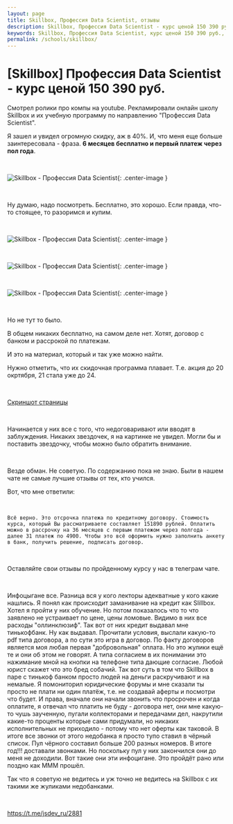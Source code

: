 ```yaml
---
layout: page
title: Skillbox, Профессия‌ ‌Data‌ ‌Scientist‌, отзывы
description: Skillbox, Профессия‌ ‌Data‌ ‌Scientist‌‌ - курс ценой 150 390 руб., отзывы
keywords: Skillbox, Профессия‌ ‌Data‌ ‌Scientist‌, курс ценой 150 390 руб.‌, отзывы, не советую
permalink: /schools/skillbox/
---
```


# [Skillbox] Профессия‌ ‌Data‌ ‌Scientist‌ - курс ценой 150 390 руб.

Смотрел ролики про компы на youtube. Рекламировали онлайн школу Skillbox и их учебную программу по направлению "Профессия‌ ‌Data‌ ‌Scientist".

Я зашел и увидел огромную скидку, аж в 40%. И, что меня еще больше заинтересовала - фраза. **6 месяцев бесплатно и первый платеж через пол года**.

<br/>

![Skillbox - Профессия‌ ‌Data‌ ‌Scientist‌](/img/schools/skillbox/pic01.jpg 'Skillbox - Профессия‌ ‌Data‌ ‌Scientist‌'){: .center-image }

<br/>

Ну думаю, надо посмотреть. Бесплатно, это хорошо. Если правда, что-то стоящее, то разоримся и купим.

<br/>

![Skillbox - Профессия‌ ‌Data‌ ‌Scientist‌](/img/schools/skillbox/pic02.jpg 'Skillbox - Профессия‌ ‌Data‌ ‌Scientist‌'){: .center-image }

<br/>

![Skillbox - Профессия‌ ‌Data‌ ‌Scientist‌](/img/schools/skillbox/pic03.jpg 'Skillbox - Профессия‌ ‌Data‌ ‌Scientist‌'){: .center-image }

<br/>

![Skillbox - Профессия‌ ‌Data‌ ‌Scientist‌](/img/schools/skillbox/pic04.jpg 'Skillbox - Профессия‌ ‌Data‌ ‌Scientist‌'){: .center-image }

<br/>

Но не тут то было.

В общем никаких бесплатно, на самом деле нет. Хотят, договор с банком и рассрокой по платежам.

И это на материал, который и так уже можно найти.

Нужно отметить, что их скидочная программа плавает. Т.е. акция до 20 окртября, 21 стала уже до 24.

<br/>

<a href="/img/schools/skillbox/pic-00-all.png">Скриншот страницы</a>

<br/>

Начинается у них все с того, что недоговаривают или вводят в заблуждения. Никаких звездочек, я на картинке не увидел. Могли бы и поставить звездочку, чтобы можно было обратить внимание.

<br/>

Везде обман. Не советую. По содержанию пока не знаю. Были в нашем чате не самые лучшие отзывы от тех, кто учился.

Вот, что мне ответили:

<br/>

```
Всё верно. Это отсрочка платежа по кредитному договору. Стоимость курса, который Вы рассматриваете составляет 151890 рублей. Оплатить можно в рассрочку на 36 месяцев с первым платежом через полгода - далее 31 платеж по 4900. Чтобы это всё оформить нужно заполнить анкету в банк, получить решение, подписать договор.
```

<br/>

Оставляйте свои отзывы по пройденному курсу у нас в телеграм чате.

<br/>

Инфоцыгане все. Разница вся у кого лекторы адекватные у кого какие нашлись. Я понял как происходит заманивание на кредит как Slillbox. Хотел я пройти у них обучение. Но потом показалось что то что заявлено не устраивает по цене, цены ломовые. Видимо в них все расходы "оллинклюзиф". Так вот от них кредит выдавал мне тинькофбанк. Ну как выдавал. Прочитали условия, выслали какую-то pdf типа договора, а по сути это игра в договор. По факту договоров является моя любая первая "добровольная" оплата. Но это жулики ещё те и они об этом не говорят. А типа согласием в их понимании это нажимание мной на кнопки на телефоне типа дающие согласие. Любой юрист скажет что это бред собачий. Так вот суть в том что Skillbox в паре с тинькоф банком просто людей на деньги раскручивают и на немалые. Я помониторил юридические форумы и мне сказали ты просто не плати ни один платёж, т.е. не создавай аферты и посмотри что будет. И права, вначале они начали звонить что просрочен и когда оплатите, я отвечал что платить не буду - договора нет, они мне какую-то чушь заученную, пугали коллекторами и передачами дел, накрутили какие-то проценты которые сами придумали, но никаких исполнительных не приходило - потому что нет оферты как таковой. В итоге все звонки от этого недобанка я просто тупо ставил в чёрный список. Пул чёрного составил больше 200 разных номеров. В итоге год!!! доставали звонками. Но поскольку пул у них закончился они до меня не доходили. Вот такие они эти инфоцигане. Это пройдёт рано или поздно как МММ прошёл.

Так что я советую не ведитесь и уж точно не ведитесь на Skillbox с их такими же жуликами недобанками.

<br/>

https://t.me/jsdev_ru/2881
